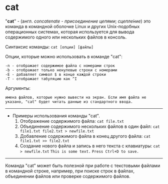 # cat
"**cat**" - (англ. *concatenate* - *присоединение цепями*; *сцепле́ние*) это команда в командной оболочке Linux и других Unix-подобных операционных системах, которая используется для вывода содержимого одного или нескольких файлов в консоль.

Синтаксис команды:
    `cat [опции] [файлы]`

Опции, которые можно использовать в команде "cat":
>
    -n - отображает содержимое файла с номерами строк
    -b - отображает только ненулевые строки с номерами
    -E - добавляет символ $ в конце каждой строки
    -T - отображает табуляцию как ^I

Аргументы:
>
    имена файлов, которые нужно вывести на экран. Если имя файла не указано, "cat" будет читать данные из стандартного ввода.
***

*  Примеры использования команды "cat". 
    1. Отображение содержимого файла:
        `cat file.txt`
    2. Объединение содержимого нескольких файлов в один файл:
        `cat file1.txt file2.txt > newfile.txt`
    3. Добавление содержимого файла в конец другого файла:
        `cat file1.txt >> file2.txt`
    4. Создание нового файла и запись в него текста с клавиатуры:
        `cat > newfile.txt`
        `This is some text.`
        `Press Ctrl+D to save.`

***

Команда "cat" может быть полезной при работе с текстовыми файлами в командной строке, например, при поиске строк в файлах, объединении файлов или проверке содержимого файлов.